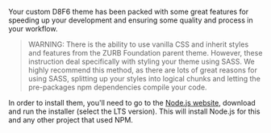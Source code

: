 Your custom D8F6 theme has been packed with some great features for speeding up your development and ensuring some quality and process in your workflow.

<!-- note-warning -->
> WARNING: There is the ability to use vanilla CSS and inherit styles and features from the ZURB Foundation parent theme. However, these instruction deal specifically with styling your theme using SASS. We highly recommend this method, as there are lots of great reasons for using SASS, splitting up your styles into logical chunks and letting the pre-packages npm dependencies compile your code.

In order to install them, you'll need to go to the [Node.js website](https://nodejs.org/en/download/), download and run the installer (select the LTS version). This will install Node.js for this and any other project that used NPM.